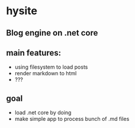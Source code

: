 # hysite
Blog engine on .net core
-----
## main features:
* using filesystem to load posts
* render markdown to html
* ???

## goal
* load .net core by doing
* make simple app to process bunch of .md files
